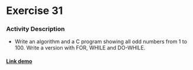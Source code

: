 # Exercise 31

### Activity Description

- Write an algorithm and a C program showing all odd numbers from 1 to 100. Write a version with FOR, WHILE and DO-WHILE.

#### [Link demo](https://replit.com/join/pvtifszqwx-gabrielstimamig)